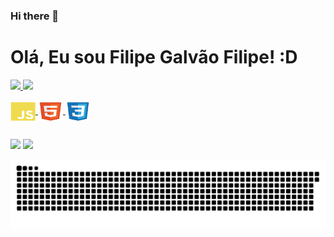 ### Hi there 👋

# Olá, Eu sou Filipe Galvão Filipe! :D

<!--[![Github Badge](https://img.shields.io/badge/-Github-000?style=flat-square&logo=Github&logoColor=white&link=https://github.com/g-filipe)](https://github.com/g-filipe)
[![Linkedin Badge](https://img.shields.io/badge/-LinkedIn-blue?style=flat-square&logo=Linkedin&logoColor=white&link=https://https://www.linkedin.com/in/filipe-galv%C3%A3o-29879a130/)](https://www.linkedin.com/in/filipe-galv%C3%A3o-29879a130//)

### About me
Eu sou estudante de Análise e Desenvolvimento de Sistemas.
Sou advogado, atualmente em transição de carreira.


## Oiii! Eu sou a Rafaella Ballerini -->
 <div>
  <a href="https://github.com/g-filipe">
  <img height="180em" src="https://github-readme-stats.vercel.app/api?username=rafaballerini&show_icons=true&theme=dracula&include_all_commits=true&count_private=true"/>
  <img height="180em" src="https://github-readme-stats.vercel.app/api/top-langs/?username=rafaballerini&layout=compact&langs_count=16&theme=dracula"/>
</div>
<div style="display: inline_block"><br>
  <img align="center" alt="Lipe-Js" height="30" width="40" src="https://raw.githubusercontent.com/devicons/devicon/master/icons/javascript/javascript-plain.svg">
  <img align="center" alt="Rafa-Ts" height="30" width="40" 
  <img align="center" alt="Rafa-HTML" height="30" width="40" src="https://raw.githubusercontent.com/devicons/devicon/master/icons/html5/html5-original.svg">
  <img align="center" alt="Rafa-CSS" height="30" width="40" src="https://raw.githubusercontent.com/devicons/devicon/master/icons/css3/css3-original.svg">

</div>
  
  ##
 
<div> 
  
 
  <a href = "mailto:galvao.s.filipe@gmail.com"><img src="https://img.shields.io/badge/-Gmail-%23333?style=for-the-badge&logo=gmail&logoColor=white" target="_blank"></a>
  <a href="https://www.linkedin.com/in/rafaella-ballerini-45875016a" target="_blank"><img src="https://img.shields.io/badge/-LinkedIn-%230077B5?style=for-the-badge&logo=linkedin&logoColor=white" target="_blank"></a> 
 
   ![Snake animation](https://github.com/g-filipe/g-filipe/blob/output/github-contribution-grid-snake.svg)
 
</div>


